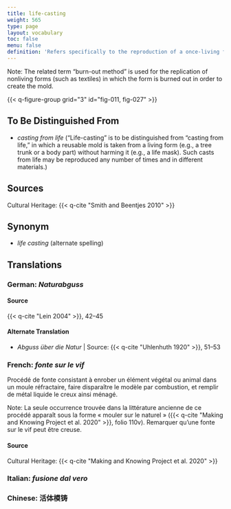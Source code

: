 ```yaml
---
title: life-casting
weight: 565
type: page
layout: vocabulary
toc: false
menu: false
definition: 'Refers specifically to the reproduction of a once-living form (either plant or animal) that results in a cast characterized by its high realism and fine detail. Life-casts are made by encasing the form in a refractory mold and burning out the form, and are therefore generally solid, though there are some exceptions.'
---
```


<div class="backmatter">
Note: The related term “burn-out method” is used for the replication of nonliving forms (such as textiles) in which the form is burned out in order to create the mold.
</div>

{{< q-figure-group grid="3" id="fig-011, fig-027" >}}

## To Be Distinguished From

- *casting from life* (“Life-casting” is to be distinguished from “casting from life,” in which a reusable mold is taken from a living form (e.g., a tree trunk or a body part) without harming it (e.g., a life mask). Such casts from life may be reproduced any number of times and in different materials.)

## Sources

Cultural Heritage: {{< q-cite "Smith and Beentjes 2010" >}}

## Synonym

- *life casting* (alternate spelling)

## Translations

<div class="accordion">

### **German**: *Naturabguss*

#### Source

{{< q-cite "Lein 2004" >}}, 42–45

#### Alternate Translation

- *Abguss über die Natur* | Source: {{< q-cite "Uhlenhuth 1920" >}}, 51–53

### **French**: *fonte sur le vif*

Procédé de fonte consistant à enrober un élément végétal ou animal dans un moule réfractaire, faire disparaître le modèle par combustion, et remplir de métal liquide le creux ainsi ménagé.

<div class="backmatter">
Note: La seule occurrence trouvée dans la littérature ancienne de ce procédé apparaît sous la forme « mouler sur le naturel » ({{< q-cite "Making and Knowing Project et al. 2020" >}}, folio 110v). Remarquer qu’une fonte sur le vif peut être creuse.
</div>

#### Source

Cultural Heritage: {{< q-cite "Making and Knowing Project et al. 2020" >}}

### **Italian**: *fusione dal vero*

### **Chinese**: 活体模铸

</div>
